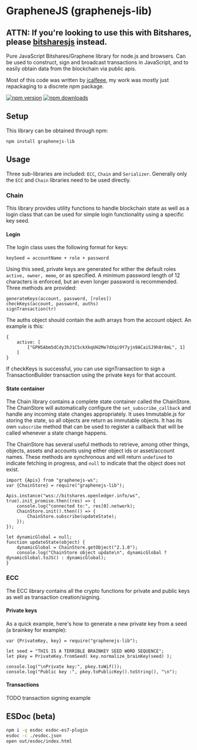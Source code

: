 # GrapheneJS (graphenejs-lib)

## ATTN: If you're looking to use this with Bitshares, please [bitsharesjs](https://github.com/bitshares/bitsharesjs) instead.

Pure JavaScript Bitshares/Graphene library for node.js and browsers. Can be used to construct, sign and broadcast transactions in JavaScript, and to easily obtain data from the blockchain via public apis.

Most of this code was written by [jcalfeee](https://github.com/jcalfee), my work was mostly just repackaging to a discrete npm package.

[![npm version](https://img.shields.io/npm/v/graphenejs-lib.svg?style=flat-square)](https://www.npmjs.com/package/graphenejs-lib)
[![npm downloads](https://img.shields.io/npm/dm/graphenejs-lib.svg?style=flat-square)](https://www.npmjs.com/package/graphenejs-lib)


## Setup

This library can be obtained through npm:
```
npm install graphenejs-lib
```

## Usage

Three sub-libraries are included: `ECC`, `Chain` and `Serializer`. Generally only the `ECC` and `Chain` libraries need to be used directly.

### Chain
This library provides utility functions to handle blockchain state as well as a login class that can be used for simple login functionality using a specific key seed.

#### Login
The login class uses the following format for keys:

```
keySeed = accountName + role + password
```

Using this seed, private keys are generated for either the default roles `active, owner, memo`, or as specified. A minimum password length of 12 characters is enforced, but an even longer password is recommended. Three methods are provided:

```
generateKeys(account, password, [roles])
checkKeys(account, password, auths)
signTransaction(tr)
```

The auths object should contain the auth arrays from the account object. An example is this:

```
{
    active: [
        ["GPH5Abm5dCdy3hJ1C5ckXkqUH2Me7dXqi9Y7yjn9ACaiSJ9h8r8mL", 1]
    ]
}
```

If checkKeys is successful, you can use signTransaction to sign a TransactionBuilder transaction using the private keys for that account.

#### State container
The Chain library contains a complete state container called the ChainStore. The ChainStore will automatically configure the `set_subscribe_callback` and handle any incoming state changes appropriately. It uses Immutable.js for storing the state, so all objects are return as immutable objects. It has its own `subscribe` method that can be used to register a callback that will be called whenever a state change happens.

The ChainStore has several useful methods to retrieve, among other things, objects, assets and accounts using either object ids or asset/account names. These methods are synchronous and will return `undefined` to indicate fetching in progress, and `null` to indicate that the object does not exist.

```
import {Apis} from "graphenejs-ws";
var {ChainStore} = require("graphenejs-lib");

Apis.instance("wss://bitshares.openledger.info/ws", true).init_promise.then((res) => {
    console.log("connected to:", res[0].network);
    ChainStore.init().then(() => {
        ChainStore.subscribe(updateState);
    });
});

let dynamicGlobal = null;
function updateState(object) {
    dynamicGlobal = ChainStore.getObject("2.1.0");
    console.log("ChainStore object update\n", dynamicGlobal ? dynamicGlobal.toJS() : dynamicGlobal);
}

```

### ECC
The ECC library contains all the crypto functions for private and public keys as well as transaction creation/signing.

#### Private keys
As a quick example, here's how to generate a new private key from a seed (a brainkey for example):

```
var {PrivateKey, key} = require("graphenejs-lib");

let seed = "THIS IS A TERRIBLE BRAINKEY SEED WORD SEQUENCE";
let pkey = PrivateKey.fromSeed( key.normalize_brainKey(seed) );

console.log("\nPrivate key:", pkey.toWif());
console.log("Public key :", pkey.toPublicKey().toString(), "\n");
```

#### Transactions
TODO transaction signing example

## ESDoc (beta)
```bash
npm i -g esdoc esdoc-es7-plugin
esdoc -c ./esdoc.json
open out/esdoc/index.html
```

